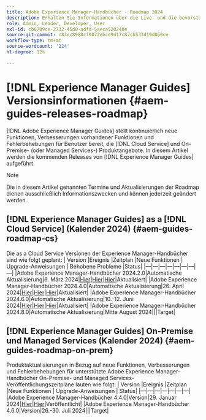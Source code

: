 ```yaml
---
title: Adobe Experience Manager-Handbücher - Roadmap 2024
description: Erhalten Sie Informationen über die Live- und die bevorstehende Version der Adobe Experience Manager-Handbücher On-Premise- und Adobe Experience Manager-Handbücher as a Cloud Service
role: Admin, Leader, Developer, User
exl-id: cb6709ce-2732-45d0-adfd-5aeca520240e
source-git-commit: c83ec8988cf9072ebce9d17c87cb533d19d860ce
workflow-type: tm+mt
source-wordcount: '224'
ht-degree: 12%

---
```


# [!DNL Experience Manager Guides] Versionsinformationen {#aem-guides-releases-roadmap}

[!DNL Adobe Experience Manager Guides] stellt kontinuierlich neue Funktionen, Verbesserungen vorhandener Funktionen und Fehlerbehebungen für Benutzer bereit, die [!DNL Cloud Service] und On-Premise- (oder Managed Services-) Produktangebote. In diesem Artikel werden die kommenden Releases von [!DNL Experience Manager Guides] aufgeführt.

>[!NOTE]
>
>Die in diesem Artikel genannten Termine und Aktualisierungen der Roadmap dienen ausschließlich Informationszwecken und können jederzeit geändert werden.

## [!DNL Experience Manager Guides] as a [!DNL Cloud Service] (Kalender 2024) {#aem-guides-roadmap-cs}

Die as a Cloud Service Versionen der Experience Manager-Handbücher sind wie folgt geplant: | Version |Ereignis |Zeitplan |Neue Funktionen | Upgrade-Anweisungen | Behobene Probleme |Status| |—|—|—|—|—|—|—|—| |Adobe Experience Manager-Handbücher 2024.2.0|Automatische Aktualisierung|6. März 2024|[Hier](whats-new-2024-2-0.md)|[Hier](upgrade-instructions-2024-2-0.md)|[Hier](fixed-issues-2024-2-0.md)|Aktualisiert| |Adobe Experience Manager-Handbücher 2024.4.0|Automatische Aktualisierung|26. April 2024|[Hier](whats-new-2024-04-0.md)|[Hier](upgrade-instructions-2024-04-0.md)|[Hier](fixed-issues-2024-04-0.md)|Aktualisiert| |Adobe Experience Manager-Handbücher 2024.6.0|Automatische Aktualisierung|10.-12. Juni 2024|[Hier](whats-new-2024-06-0.md)|[Hier](upgrade-instructions-2024-06-0.md)|[Hier](fixed-issues-2024-06-0.md)|Aktualisiert| |Adobe Experience Manager-Handbücher 2024.8.0|Automatische Aktualisierung|Mitte August 2024|||Target|

## [!DNL Experience Manager Guides] On-Premise und Managed Services (Kalender 2024) {#aem-guides-roadmap-on-prem}

Produktaktualisierungen in Bezug auf neue Funktionen, Verbesserungen und Fehlerbehebungen für unterstützte Adobe Experience Manager-Handbücher On-Premise- und Managed Services-Veröffentlichungszeitpläne lauten wie folgt: | Version |Ereignis |Zeitplan |Neue Funktionen | Upgrade-Anweisungen | Status| |—|—|—|—|—|—|—| |Adobe Experience Manager-Handbücher 4.4.0|Version|29. Januar 2024|[Hier](whats-new-4-4.md)|[Hier](upgrade-instructions-4-4.md)|Veröffentlicht| |Adobe Experience Manager-Handbücher 4.6.0|Version|26.-30. Juli 2024|||Target|
